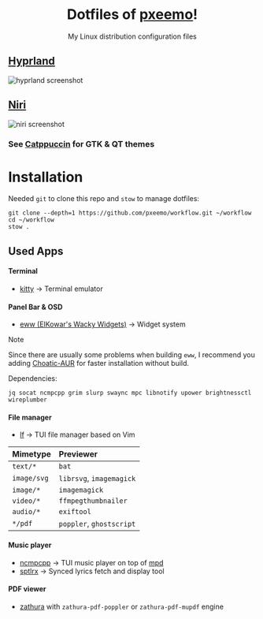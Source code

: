 <h1 align="center">Dotfiles of <a href="https://github.com/pxeemo">pxeemo</a>!</h1>
<p align="center">My Linux distribution configuration files</p>

## [Hyprland](https://hyprland.org/)

![hyprland screenshot](./screenshots/hyprland.avif)

## [Niri](https://github.com/YaLTeR/niri)

![niri screenshot](./screenshots/niri.avif)

### See [Catppuccin](https://catppuccin-website.vercel.app/) for GTK & QT themes

# Installation

Needed `git` to clone this repo and `stow` to manage dotfiles:

```shell
git clone --depth=1 https://github.com/pxeemo/workflow.git ~/workflow
cd ~/workflow
stow .
```

## Used Apps

#### Terminal

- [kitty](https://github.com/kovidgoyal/kitty) &#8594; Terminal emulator

#### Panel Bar & OSD

- [eww (ElKowar's Wacky Widgets)](https://elkowar.github.io/eww/) &#8594; Widget system

> [!NOTE]
> Since there are usually some problems when building `eww`, I recommend you adding [Choatic-AUR](https://aur.chaotic.cx/) for faster installation without build.

Dependencies:

```
jq socat ncmpcpp grim slurp swaync mpc libnotify upower brightnessctl wireplumber
```

#### File manager

- [lf](https://github.com/gokcehan/lf) &#8594; TUI file manager based on Vim

| Mimetype    | Previewer                |
| :---------- | :----------------------- |
| `text/*`    | `bat`                    |
| `image/svg` | `librsvg`, `imagemagick` |
| `image/*`   | `imagemagick`            |
| `video/*`   | `ffmpegthumbnailer`      |
| `audio/*`   | `exiftool`               |
| `*/pdf`     | `poppler`, `ghostscript` |

#### Music player

- [ncmpcpp](https://github.com/ncmpcpp/ncmpcpp) &#8594; TUI music player on top of [mpd](https://github.com/MusicPlayerDaemon/MPD)
- [sptlrx](https://github.com/raitonoberu/sptlrx) &#8594; Synced lyrics fetch and display tool

#### PDF viewer

- [zathura](https://github.com/pwmt/zathura) with `zathura-pdf-poppler` or `zathura-pdf-mupdf` engine
